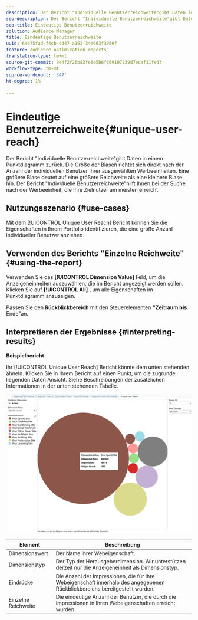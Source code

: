 ```yaml
---
description: Der Bericht "Individuelle Benutzerreichweite"gibt Daten in einem Punktdiagramm zurück. Die Größe der Blasen richtet sich direkt nach der Anzahl der individuellen Benutzer Ihrer ausgewählten Werbeeinheiten. Eine größere Blase deutet auf eine größere Reichweite als eine kleinere Blase hin. Der Bericht "Individuelle Benutzerreichweite"hilft Ihnen bei der Suche nach der Werbeeinheit, die Ihre Zielnutzer am meisten erreicht.
seo-description: Der Bericht "Individuelle Benutzerreichweite"gibt Daten in einem Punktdiagramm zurück. Die Größe der Blasen richtet sich direkt nach der Anzahl der individuellen Benutzer Ihrer ausgewählten Werbeeinheiten. Eine größere Blase deutet auf eine größere Reichweite als eine kleinere Blase hin. Der Bericht "Individuelle Benutzerreichweite"hilft Ihnen bei der Suche nach der Werbeeinheit, die Ihre Zielnutzer am meisten erreicht.
seo-title: Eindeutige Benutzerreichweite
solution: Audience Manager
title: Eindeutige Benutzerreichweite
uuid: 64e75fad-f4cb-4d47-a162-34e663f3966f
feature: audience optimization reports
translation-type: tm+mt
source-git-commit: 9e4f2f26b83fe6e5b6f669107239d7edaf11fed3
workflow-type: tm+mt
source-wordcount: '347'
ht-degree: 1%

---
```



# Eindeutige Benutzerreichweite{#unique-user-reach}

Der Bericht &quot;Individuelle Benutzerreichweite&quot;gibt Daten in einem Punktdiagramm zurück. Die Größe der Blasen richtet sich direkt nach der Anzahl der individuellen Benutzer Ihrer ausgewählten Werbeeinheiten. Eine größere Blase deutet auf eine größere Reichweite als eine kleinere Blase hin. Der Bericht &quot;Individuelle Benutzerreichweite&quot;hilft Ihnen bei der Suche nach der Werbeeinheit, die Ihre Zielnutzer am meisten erreicht.

## Nutzungsszenario {#use-cases}

Mit dem [!UICONTROL Unique User Reach] Bericht können Sie die Eigenschaften in Ihrem Portfolio identifizieren, die eine große Anzahl individueller Benutzer anziehen.

## Verwenden des Berichts &quot;Einzelne Reichweite&quot; {#using-the-report}

Verwenden Sie das **[!UICONTROL Dimension Value]** Feld, um die Anzeigeneinheiten auszuwählen, die im Bericht angezeigt werden sollen. Klicken Sie auf **[!UICONTROL All]** , um alle Eigenschaften im Punktdiagramm anzuzeigen.

Passen Sie den **Rückblickbereich** mit den Steuerelementen **&quot;Zeitraum bis** Ende&quot;an.

## Interpretieren der Ergebnisse {#interpreting-results}

**Beispielbericht**

Ihr [!UICONTROL Unique User Reach] Bericht könnte dem unten stehenden ähneln. Klicken Sie in Ihrem Bericht auf einen Punkt, um die zugrunde liegenden Daten Ansicht. Siehe Beschreibungen der zusätzlichen Informationen in der unten stehenden Tabelle.

![](assets/publisher_unique_user_reach.png)

| Element | Beschreibung |
|--- |--- |
| Dimensionswert | Der Name Ihrer Webeigenschaft. |
| Dimensionstyp | Der Typ der Herausgeberdimension. Wir unterstützen derzeit nur die Anzeigeneinheit als Dimensionstyp. |
| Eindrücke | Die Anzahl der Impressionen, die für Ihre Webeigenschaft innerhalb des angegebenen Rückblickbereichs bereitgestellt wurden. |
| Einzelne Reichweite | Die eindeutige Anzahl der Benutzer, die durch die Impressionen in Ihren Webeigenschaften erreicht wurden. |
